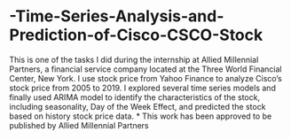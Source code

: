 # -Time-Series-Analysis-and-Prediction-of-Cisco-CSCO-Stock
This is one of the tasks I did during the internship at Allied Millennial Partners, a financial service company located at the Three World Financial Center, New York. I use stock price from Yahoo Finance to analyze Cisco’s stock price from 2005 to 2019. I explored several time series models and finally used ARIMA model to identify the characteristics of the stock, including seasonality, Day of the Week Effect, and predicted the stock based on history stock price data.  * This work has been approved to be published by Allied Millennial Partners
